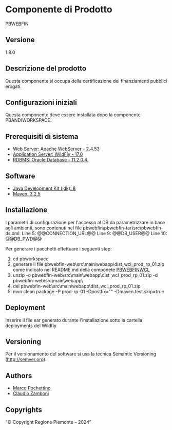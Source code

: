 # Componente di Prodotto
PBWEBFIN

## Versione
1.8.0

## Descrizione del prodotto
Questa componente si occupa della certificazione dei finanziamenti pubblici erogati.

## Configurazioni iniziali
Questa componente deve essere installata dopo la componente PBANDIWORKSPACE.

## Prerequisiti di sistema
* [Web Server: Apache WebServer - 2.4.53](https://www.apache.org)
* [Application Server: WildFly - 17.0](https://www.wildfly.org/)
* [RDBMS: Oracle Database - 11.2.0.4.](https://www.oracle.org)
## Software
* [Java Development Kit (jdk): 8](https://www.oracle.org)
* [Maven: 3.2.5](https://maven.apache.org)

## Installazione
I parametri di configurazione per l'accesso al DB da parametrizzare in base agli ambienti, sono contenuti nel file pbwebfin\pbwebfin-tar\src\pbwebfin-ds.xml:
	Line  5: 		<connection-url>@@CONNECTION_URL@@</connection-url>
	Line  9: 		<user-name>@@DB_USER@@</user-name>
	Line 10: 		<password>@@DB_PWD@@</password>

Per generare i pacchetti effettuare i seguenti step:

1. cd pbworkspace
2. generare il file pbwebfin-web\src\main\webapp\dist_wcl_prod_rp_01.zip come indicato nel README.md della componete [PBWEBFINWCL](../pbwebfinwcl)
2. unzip -o pbwebfin-web\src\main\webapp\dist_wcl_prod_rp_01.zip -d pbwebfin-web\src\main\webapp\
3. del pbwebfin-web\src\main\webapp\dist_wcl_prod_rp_01.zip
4. mvn clean package -P prod-rp-01 -Dpostfix="" -Dmaven.test.skip=true

## Deployment
Inserire il file ear generato durante l'installazione sotto la cartella deployments del Wildfly

## Versioning
Per il versionamento del software si usa la tecnica Semantic Versioning (http://semver.org).

## Authors
* [Marco Pochettino](mailto:marco.pochettino@csi.it)
* [Claudio Zamboni](mailto:claudio.zamboni@csi.it)

## Copyrights
“© Copyright Regione Piemonte – 2024”